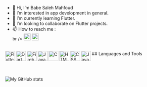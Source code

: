 - 👋 Hi, I’m Babe Saleh Mahfoud
- 👀 I’m interested in 
app development in general.
- 🌱 I’m currently learning Flutter.
- 💞️ I’m looking to collaborate on Flutter projects. <br />
- 📫 How to reach me : <br /> br />
     [<img  alt="Babe Saleh Mahfoud | LinkedIn" width="22px" src="https://cdn.jsdelivr.net/npm/simple-icons@v3/icons/linkedin.svg" />][linkedin]
     [<img  alt="Babe Saleh Mahfoud | Instagram" width="22px" src="https://img.icons8.com/ios-filled/344/telegram-app.png" />][telegram]
<br />
## Languages and Tools
<img align="left" alt="Flutter" width="32px" src="https://img.icons8.com/fluency/344/flutter.png" /> 
<img align="left" alt="Dart" width="32px" src="https://img.icons8.com/color/344/dart.png" /> 
<img align="left" alt="Firebase" width="32px" src="https://img.icons8.com/color/344/firebase.png" /> 
<img align="left" alt="Java" width="32px" src="https://img.icons8.com/color/344/java-coffee-cup-logo--v1.png" /> 
<img align="left" alt="C" width="32px" src="https://img.icons8.com/color/344/c-programming.png" /> 
<img align="left" alt="HTML" width="32px" src="https://img.icons8.com/color/344/html-5--v1.png" />
<img align="left" alt="CSS" width="32px" src="https://img.icons8.com/color/344/css3.png"/>  
<img align="left" alt="JavaScript" width="32px" src="https://img.icons8.com/color/344/javascript--v1.png" /> <br /> <br /> 


[telegram]: https://t.me/Babe_Saleh_Mahfoud
[linkedin]: https://www.linkedin.com/in/babe-saleh-mahfoud-519b52200/
<br /> <br /> 
![My GitHub stats](https://github-readme-stats.vercel.app/api?username=babe-saleh-mahfoud&show_icons=true&theme=radical&count_private=true)

<br/>
<!---
babe-saleh-mahfoud/babe-saleh-mahfoud is a ✨ special ✨ repository because its `README.md` (this file) appears on your GitHub profile.
You can click the Preview link to take a look at your changes.
--->

